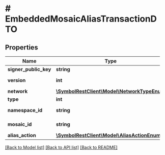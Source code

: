 # # EmbeddedMosaicAliasTransactionDTO

## Properties

Name | Type | Description | Notes
------------ | ------------- | ------------- | -------------
**signer_public_key** | **string** | Public key. |
**version** | **int** | Entity version. |
**network** | [**\SymbolRestClient\Model\NetworkTypeEnum**](NetworkTypeEnum.md) |  |
**type** | **int** |  |
**namespace_id** | **string** | Namespace identifier. |
**mosaic_id** | **string** | Mosaic identifier. |
**alias_action** | [**\SymbolRestClient\Model\AliasActionEnum**](AliasActionEnum.md) |  |

[[Back to Model list]](../../README.md#models) [[Back to API list]](../../README.md#endpoints) [[Back to README]](../../README.md)
